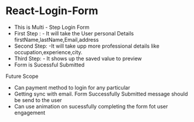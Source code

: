 # React-Login-Form
- This is Multi - Step Login Form 
- First Step : - It will take the User personal Details firstName,lastName,Email,address
- Second Step: -It will take upp more professional details like occupation,experience,city.
- Third Step: - It shows up the saved value to preview
- Form is Sucessful Submitted

Future Scope 
- Can payment method to login for any particular 
- Getting sync with email. Form Successfully Submitted message should be send to the user
- Can use animation on sucessfully completing the form fot user engagement 
